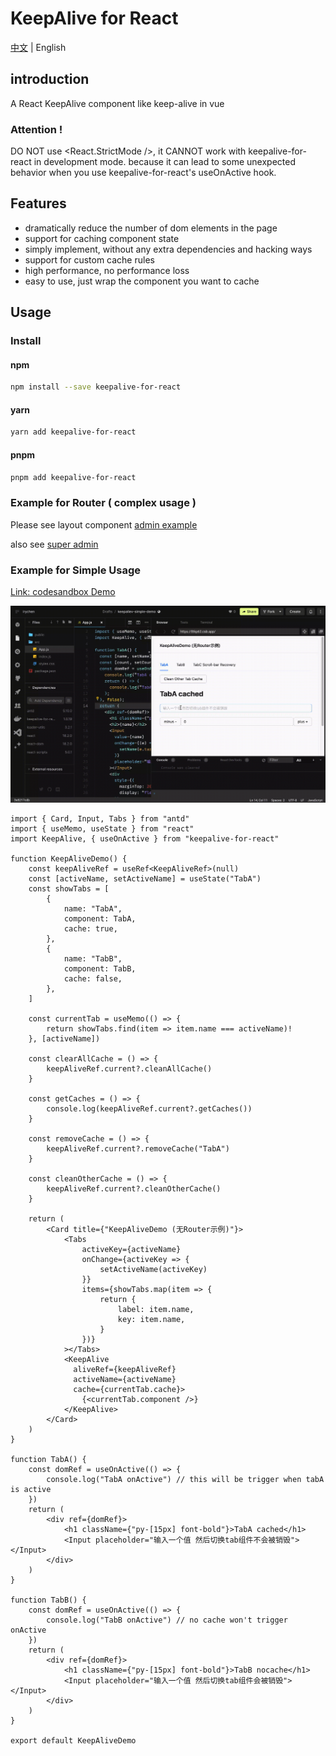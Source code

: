 # KeepAlive for React

[中文](./README.zh_CN.md) | English

## introduction

A React KeepAlive component like keep-alive in vue

### Attention !

DO NOT use <React.StrictMode />, it CANNOT work with keepalive-for-react in development mode. because it can lead to some unexpected behavior when you use keepalive-for-react's useOnActive hook.

## Features

- dramatically reduce the number of dom elements in the page
- support for caching component state
- simply implement, without any extra dependencies and hacking ways
- support for custom cache rules
- high performance, no performance loss
- easy to use, just wrap the component you want to cache

## Usage

### Install

#### npm
```bash
npm install --save keepalive-for-react 
```

#### yarn
```bash
yarn add keepalive-for-react 
```

#### pnpm
```bash
pnpm add keepalive-for-react 
```

### Example for Router ( complex usage )

Please see layout component [admin example](https://github.com/irychen/super-admin/blob/main/src/layout/index.tsx)

also see [super admin](https://github.com/irychen/super-admin)

### Example for Simple Usage

[Link: codesandbox Demo](https://codesandbox.io/s/keepaliev-simple-demo-8tkp63?file=/src/App.js)

![preview](./demo-simple-keepalive.gif)

```tsx
import { Card, Input, Tabs } from "antd"
import { useMemo, useState } from "react"
import KeepAlive, { useOnActive } from "keepalive-for-react"

function KeepAliveDemo() {
    const keepAliveRef = useRef<KeepAliveRef>(null)
    const [activeName, setActiveName] = useState("TabA")
    const showTabs = [
        {
            name: "TabA",
            component: TabA,
            cache: true,
        },
        {
            name: "TabB",
            component: TabB,
            cache: false,
        },
    ]
  
    const currentTab = useMemo(() => {
        return showTabs.find(item => item.name === activeName)!
    }, [activeName])
  
    const clearAllCache = () => {
        keepAliveRef.current?.cleanAllCache()
    }
    
    const getCaches = () => {
        console.log(keepAliveRef.current?.getCaches())
    }
    
    const removeCache = () => {
        keepAliveRef.current?.removeCache("TabA")
    }
    
    const cleanOtherCache = () => {
        keepAliveRef.current?.cleanOtherCache()
    }

    return (
        <Card title={"KeepAliveDemo (无Router示例)"}>
            <Tabs
                activeKey={activeName}
                onChange={activeKey => {
                    setActiveName(activeKey)
                }}
                items={showTabs.map(item => {
                    return {
                        label: item.name,
                        key: item.name,
                    }
                })}
            ></Tabs>
            <KeepAlive
              aliveRef={keepAliveRef}
              activeName={activeName} 
              cache={currentTab.cache}>
                {<currentTab.component />}
            </KeepAlive>
        </Card>
    )
}

function TabA() {
    const domRef = useOnActive(() => {
        console.log("TabA onActive") // this will be trigger when tabA is active
    })
    return (
        <div ref={domRef}>
            <h1 className={"py-[15px] font-bold"}>TabA cached</h1>
            <Input placeholder="输入一个值 然后切换tab组件不会被销毁"></Input>
        </div>
    )
}

function TabB() {
    const domRef = useOnActive(() => {
        console.log("TabB onActive") // no cache won't trigger onActive
    })
    return (
        <div ref={domRef}>
            <h1 className={"py-[15px] font-bold"}>TabB nocache</h1>
            <Input placeholder="输入一个值 然后切换tab组件会被销毁"></Input>
        </div>
    )
}

export default KeepAliveDemo
```

